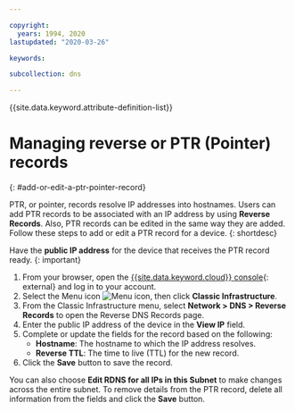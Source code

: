 ```yaml
---

copyright:
  years: 1994, 2020
lastupdated: "2020-03-26"

keywords: 

subcollection: dns

---
```


{{site.data.keyword.attribute-definition-list}}

# Managing reverse or PTR (Pointer) records
{: #add-or-edit-a-ptr-pointer-record}

PTR, or pointer, records resolve IP addresses into hostnames. Users can add PTR records to be associated with an IP address by using **Reverse Records**. Also, PTR records can be edited in the same way they are added. Follow these steps to add or edit a PTR record for a device.
{: shortdesc}

Have the **public IP address** for the device that receives the PTR record ready.
{: important}

1. From your browser, open the [{{site.data.keyword.cloud}} console](https://{DomainName}/){: external} and log in to your account.
1. Select the Menu icon ![Menu icon](../../icons/icon_hamburger.svg), then click **Classic Infrastructure**.
1. From the Classic Infrastructure menu, select **Network > DNS  > Reverse Records** to open the Reverse DNS Records page.
1. Enter the public IP address of the device in the **View IP** field.
1. Complete or update the fields for the record based on the following:    
    * **Hostname**: The hostname to which the IP address resolves.
    * **Reverse TTL**: The time to live (TTL) for the new record.
1. Click the **Save** button to save the record.

You can also choose **Edit RDNS for all IPs in this Subnet** to make changes across the entire subnet. To remove details from the PTR record, delete all information from the fields and click the **Save** button.
